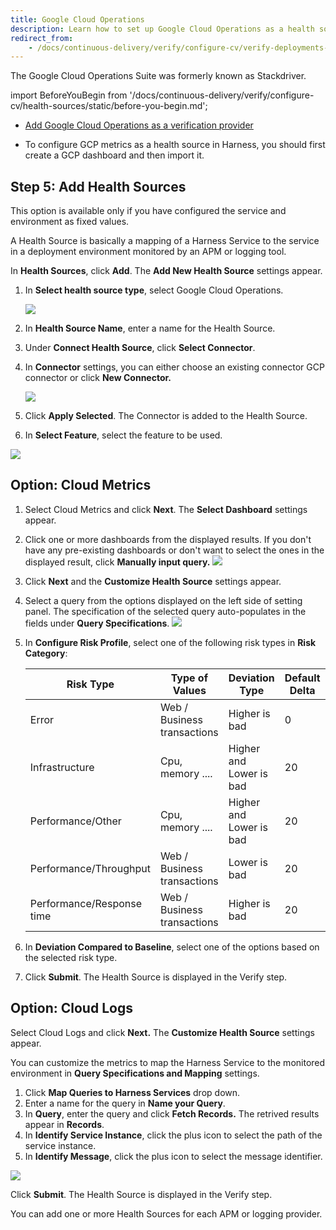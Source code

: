 ```yaml
---
title: Google Cloud Operations
description: Learn how to set up Google Cloud Operations as a health source for CV
redirect_from: 
    - /docs/continuous-delivery/verify/configure-cv/verify-deployments-with-google-cloud-operations
---
```


The Google Cloud Operations Suite was formerly known as Stackdriver.

import BeforeYouBegin from '/docs/continuous-delivery/verify/configure-cv/health-sources/static/before-you-begin.md';

<BeforeYouBegin />

- [Add Google Cloud Operations as a verification provider](/docs/platform/connectors/monitoring-and-logging-systems/connect-to-monitoring-and-logging-systems#add-google-cloud-operations-formerly-stackdriver)

- To configure GCP metrics as a health source in Harness, you should first create a GCP dashboard and then import it.


## Step 5: Add Health Sources

This option is available only if you have configured the service and environment as fixed values.

A Health Source is basically a mapping of a Harness Service to the service in a deployment environment monitored by an APM or logging tool.

In **Health Sources**, click **Add**. The **Add New Health Source** settings appear.

1. In **Select health source type**, select Google Cloud Operations.
   
   ![](./static/verify-deployments-with-google-cloud-operations-124.png)

2. In **Health Source Name**, enter a name for the Health Source.
3. Under **Connect Health Source**, click **Select Connector**.
4. In **Connector** settings, you can either choose an existing connector GCP connector or click **New Connector.**

   ![](./static/verify-deployments-with-google-cloud-operations-125.png)

5. Click **Apply Selected**. The Connector is added to the Health Source.
6. In **Select Feature**, select the feature to be used.

![](./static/verify-deployments-with-google-cloud-operations-126.png)

## Option: Cloud Metrics

1. Select Cloud Metrics and click **Next**. The **Select Dashboard** settings appear.
2. Click one or more dashboards from the displayed results. If you don't have any pre-existing dashboards or don't want to select the ones in the displayed result, click **Manually input query.**
   ![](./static/verify-deployments-with-google-cloud-operations-127.png)
3. Click **Next** and the **Customize Health Source** settings appear.
4. Select a query from the options displayed on the left side of setting panel. The specification of the selected query auto-populates in the fields under **Query Specifications**.
   ![](./static/verify-deployments-with-google-cloud-operations-128.png)
5. In **Configure Risk Profile**, select one of the following risk types in **Risk Category**:
   
   | Risk Type | Type of Values | Deviation Type | Default Delta | Default Ratio |
   | --- | --- | --- | --- | --- |
   | Error | Web / Business transactions | Higher is bad | 0 | 0 |
   | Infrastructure | Cpu, memory .... | Higher and Lower is bad | 20 | 0.2 |
   | Performance/Other | Cpu, memory .... | Higher and Lower is bad | 20 | 0.2 |
   | Performance/Throughput | Web / Business transactions | Lower is bad | 20 | 0.2 |
   | Performance/Response time | Web / Business transactions | Higher is bad | 20 | 0.2 |

6. In **Deviation Compared to Baseline**, select one of the options based on the selected risk type.
7. Click **Submit**. The Health Source is displayed in the Verify step.

## Option: Cloud Logs

Select Cloud Logs and click **Next.** The **Customize Health Source** settings appear.

You can customize the metrics to map the Harness Service to the monitored environment in **Query Specifications and Mapping** settings.

1. Click **Map Queries to Harness Services** drop down.
2. Enter a name for the query in **Name your Query**.
3. In **Query**, enter the query and click **Fetch Records.** The retrived results appear in **Records**.
4. In **Identify Service Instance**, click the plus icon to select the path of the service instance.
5. In **Identify Message**, click the plus icon to select the message identifier.

![](./static/verify-deployments-with-google-cloud-operations-129.png)

Click **Submit**. The Health Source is displayed in the Verify step.

You can add one or more Health Sources for each APM or logging provider.
